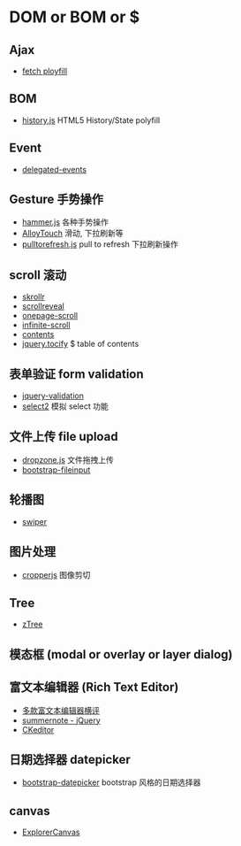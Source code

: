 # DOM or BOM or $

## Ajax

- [fetch ployfill](https://github.com/github/fetch)

## BOM

- [history.js](https://github.com/browserstate/history.js)   HTML5 History/State polyfill

## Event

- [delegated-events](https://github.com/dgraham/delegated-events)

## Gesture 手势操作

- [hammer.js](https://github.com/hammerjs/hammer.js) 各种手势操作
- [AlloyTouch](https://github.com/AlloyTeam/AlloyTouch) 滑动, 下拉刷新等
- [pulltorefresh.js](https://github.com/BoxFactura/pulltorefresh.js) pull to refresh 下拉刷新操作

## scroll 滚动

- [skrollr](https://github.com/Prinzhorn/skrollr)
- [scrollreveal](https://github.com/scrollreveal/scrollreveal)
- [onepage-scroll](https://github.com/peachananr/onepage-scroll)
- [infinite-scroll](https://github.com/metafizzy/infinite-scroll)
- [contents](https://github.com/gajus/contents)
- [jquery.tocify](https://github.com/gfranko/jquery.tocify.js) $ table of contents

## 表单验证 form validation

- [jquery-validation](https://github.com/jquery-validation/jquery-validation)
- [select2](https://github.com/select2/select2) 模拟 select 功能

## 文件上传 file upload

- [dropzone.js](https://github.com/enyo/dropzone) 文件拖拽上传
- [bootstrap-fileinput](https://github.com/kartik-v/bootstrap-fileinput)

## 轮播图 

- [swiper](https://github.com/nolimits4web/swiper)

## 图片处理

- [cropperjs](https://github.com/fengyuanchen/cropperjs) 图像剪切

## Tree

- [zTree](https://github.com/zTree/zTree_v3)

## 模态框 (modal or overlay or layer dialog)

## 富文本编辑器 (Rich Text Editor)

- [多款富文本编辑器横评](http://socialcompare.com/en/comparison/javascript-online-rich-text-editors)
- [summernote - jQuery](https://github.com/summernote/summernote/)
- [CKeditor](https://github.com/ckeditor/ckeditor-dev)

## 日期选择器 datepicker

- [bootstrap-datepicker](https://github.com/uxsolutions/bootstrap-datepicker) bootstrap 风格的日期选择器

## canvas

- [ExplorerCanvas](https://github.com/arv/ExplorerCanvas)




